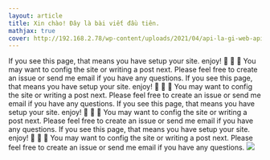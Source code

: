 ```yaml
---
layout: article
title: Xin chào! Đây là bài viết đầu tiên.
mathjax: true
cover: http://192.168.2.78/wp-content/uploads/2021/04/api-la-gi-web-api-585x390.jpg
---
```

If you see this page, that means you have setup your site. enjoy! :ghost: :ghost: :ghost: You may want to config the site or writing a post next. Please feel free to create an issue or send me email if you have any questions.
If you see this page, that means you have setup your site. enjoy! :ghost: :ghost: :ghost: You may want to config the site or writing a post next. Please feel free to create an issue or send me email if you have any questions.
If you see this page, that means you have setup your site. enjoy! :ghost: :ghost: :ghost: You may want to config the site or writing a post next. Please feel free to create an issue or send me email if you have any questions.
If you see this page, that means you have setup your site. enjoy! :ghost: :ghost: :ghost: You may want to config the site or writing a post next. Please feel free to create an issue or send me email if you have any questions.
<img class="image image--md" src="https://raw.githubusercontent.com/kitian616/jekyll-TeXt-theme/master/docs/assets/images/image.jpg"/>